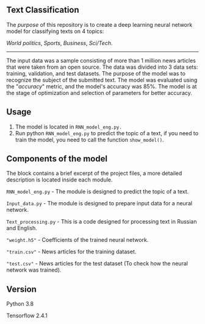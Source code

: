 ##  Text Classification

The *purpose* of this repository is to create a deep learning neural network model for classifying texts on 4 topics: 

*World politics*, *Sports*, *Business*, *Sci/Tech*.

---
The input data was a sample consisting of more than 1 million news articles that were taken from an open source. The data was divided into 3 data sets: training, validation, and test datasets. The purpose of the model was to recognize the subject of the submitted text. The model was evaluated using the "*accuracy*" metric, and the model's accuracy was 85%. The model is at the stage of optimization and selection of parameters for better accuracy.


## Usage
1. The model is located in `RNN_model_eng.py.`
2. Run python `RNN_model_eng.py` to predict the topic of a text, if you need to train the model, you need to call the function `show_model()`.

## Components of the model

The block contains a brief excerpt of the project files, a more detailed description is located inside each module.


`RNN_model_eng.py` - The module is designed to predict the topic of a text.

`Input_data.py` - The module is designed to prepare input data for a neural network.

`Text_processing.py` - This is a code designed for processing text in Russian and English.

`"weight.h5"` - Coefficients of the trained neural network.

`"train.csv"` - News articles for the training dataset.

`"test.csv"` - News articles for the test dataset (To check how the neural network was trained).


## Version

Python 3.8

Tensorflow 2.4.1
